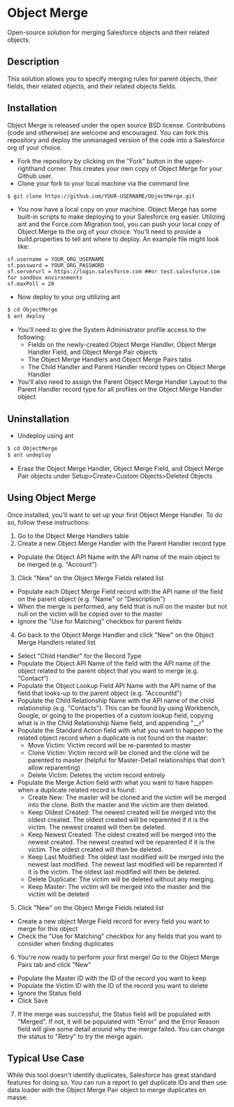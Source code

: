# Object Merge

Open-source solution for merging Salesforce objects and their related objects.

## Description

This solution allows you to specify merging rules for parent objects, their fields, their related objects, and their related objects fields.

## Installation

Object Merge is released under the open source BSD license. Contributions (code and otherwise) are welcome and encouraged. You can fork this repository and deploy the unmanaged version of the code into a Salesforce org of your choice.

* Fork the repository by clicking on the "Fork" button in the upper-righthand corner. This creates your own copy of Object Merge for your Github user.
* Clone your fork to your local machine via the command line
```sh
$ git clone https://github.com/YOUR-USERNAME/ObjectMerge.git
```
* You now have a local copy on your machine. Object Merge has some built-in scripts to make deploying to your Salesforce org easier. Utilizing ant and the Force.com Migration tool, you can push your local copy of Object Merge to the org of your choice. You'll need to provide a build.properties to tell ant where to deploy. An example file might look like:

```
sf.username = YOUR_ORG_USERNAME
sf.password = YOUR_ORG_PASSWORD
sf.serverurl = https://login.salesforce.com ##or test.salesforce.com for sandbox environments
sf.maxPoll = 20
```

* Now deploy to your org utilizing ant

```sh
$ cd ObjectMerge
$ ant deploy
```

* You'll need to give the System Administrator profile access to the following:
  * Fields on the newly-created Object Merge Handler, Object Merge Handler Field, and Object Merge Pair objects
  * The Object Merge Handlers and Object Merge Pairs tabs
  * The Child Handler and Parent Handler record types on Object Merge Handler
* You'll also need to assign the Parent Object Merge Handler Layout to the Parent Handler record type for all profiles on the Object Merge Handler object

## Uninstallation

* Undeploy using ant

```sh
$ cd ObjectMerge
$ ant undeploy
```

* Erase the Object Merge Handler, Object Merge Field, and Object Merge Pair objects under Setup>Create>Custom Objects>Deleted Objects

## Using Object Merge

Once installed, you'll want to set up your first Object Merge Handler. To do so, follow these instructions:

1. Go to the Object Merge Handlers table
2. Create a new Object Merge Handler with the Parent Handler record type
  * Populate the Object API Name with the API name of the main object to be merged (e.g. "Account")
3. Click "New" on the Object Merge Fields related list
  * Populate each Object Merge Field record with the API name of the field on the parent object (e.g. "Name" or "Description")
  * When the merge is performed, any field that is null on the master but not null on the victim will be copied over to the master
  * Ignore the "Use for Matching" checkbox for parent fields
4. Go back to the Object Merge Handler and click "New" on the Object Merge Handlers related list
  * Select "Child Handler" for the Record Type
  * Populate the Object API Name of the field with the API name of the object related to the parent object that you want to merge (e.g. "Contact")
  * Populate the Object Lookup Field API Name with the API name of the field that looks-up to the parent object (e.g. "AccountId")
  * Populate the Child Relationship Name with the API name of the child relationship (e.g. "Contacts"). This can be found by using Workbench, Google, or    going to the properties of a custom lookup field, copying what is in the Child Relationship Name field, and appending "\__r"
  * Populate the Standard Action field with what you want to happen to the related object record when a duplicate is not found on the master:
    * Move Victim: Victim record will be re-parented to master
    * Clone Victim: Victim record will be cloned and the clone will be parented to master (helpful for Master-Detail relationships that don't allow reparenting)
    * Delete Victim: Deletes the victim record entirely
  * Populate the Merge Action field with what you want to have happen when a duplicate related record is found:
    * Create New: The master will be cloned and the victim will be merged into the clone. Both the master and the victim are then deleted.
    * Keep Oldest Created: The newest created will be merged into the oldest created. The oldest created will be reparented if it is the victim. The newest created will then be deleted.
    * Keep Newest Created: The oldest created will be merged into the newest created. The newest created will be reparented if it is the victim. The oldest created will then be deleted.
    * Keep Last Modified: The oldest last modified will be merged into the newest last modified. The newest last modified will be reparented if it is the victim. The oldest last modified will then be deleted.
    * Delete Duplicate: The victim will be deleted without any merging.
    * Keep Master: The victim will be merged into the master and the victim will be deleted
5. Click "New" on the Object Merge Fields related list
  * Create a new object Merge Field record for every field you want to merge for this object
  * Check the "Use for Matching" checkbox for any fields that you want to consider when finding duplicates
6. You're now ready to perform your first merge! Go to the Object Merge Pairs tab and click "New"
  * Populate the Master ID with the ID of the record you want to keep
  * Populate the Victim ID with the ID of the record you want to delete
  * Ignore the Status field
  * Click Save
7. If the merge was successful, the Status field will be populated with "Merged". If not, it will be populated with "Error" and the Error Reason field will give some detail around why the merge failed. You can change the status to "Retry" to try the merge again.

## Typical Use Case

While this tool doesn't identify duplicates, Salesforce has great standard features for doing so. You can run a report to get duplicate IDs and then use data loader with the Object Merge Pair object to merge duplicates en masse.
